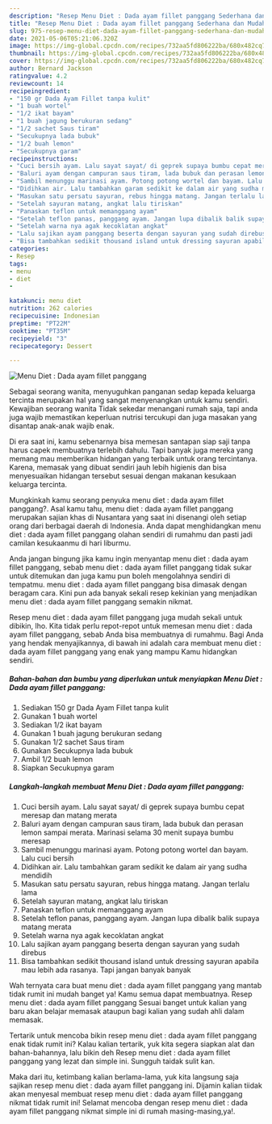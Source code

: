 ```yaml
---
description: "Resep Menu Diet : Dada ayam fillet panggang Sederhana dan Mudah Dibuat"
title: "Resep Menu Diet : Dada ayam fillet panggang Sederhana dan Mudah Dibuat"
slug: 975-resep-menu-diet-dada-ayam-fillet-panggang-sederhana-dan-mudah-dibuat
date: 2021-05-06T05:21:06.320Z
image: https://img-global.cpcdn.com/recipes/732aa5fd806222ba/680x482cq70/menu-diet-dada-ayam-fillet-panggang-foto-resep-utama.jpg
thumbnail: https://img-global.cpcdn.com/recipes/732aa5fd806222ba/680x482cq70/menu-diet-dada-ayam-fillet-panggang-foto-resep-utama.jpg
cover: https://img-global.cpcdn.com/recipes/732aa5fd806222ba/680x482cq70/menu-diet-dada-ayam-fillet-panggang-foto-resep-utama.jpg
author: Bernard Jackson
ratingvalue: 4.2
reviewcount: 14
recipeingredient:
- "150 gr Dada Ayam Fillet tanpa kulit"
- "1 buah wortel"
- "1/2 ikat bayam"
- "1 buah jagung berukuran sedang"
- "1/2 sachet Saus tiram"
- "Secukupnya lada bubuk"
- "1/2 buah lemon"
- "Secukupnya garam"
recipeinstructions:
- "Cuci bersih ayam. Lalu sayat sayat/ di geprek supaya bumbu cepat meresap dan matang merata"
- "Baluri ayam dengan campuran saus tiram, lada bubuk dan perasan lemon sampai merata. Marinasi selama 30 menit supaya bumbu meresap"
- "Sambil menunggu marinasi ayam. Potong potong wortel dan bayam. Lalu cuci bersih"
- "Didihkan air. Lalu tambahkan garam sedikit ke dalam air yang sudha mendidih"
- "Masukan satu persatu sayuran, rebus hingga matang. Jangan terlalu lama"
- "Setelah sayuran matang, angkat lalu tiriskan"
- "Panaskan teflon untuk memanggang ayam"
- "Setelah teflon panas, panggang ayam. Jangan lupa dibalik balik supaya matang merata"
- "Setelah warna nya agak kecoklatan angkat"
- "Lalu sajikan ayam panggang beserta dengan sayuran yang sudah direbus"
- "Bisa tambahkan sedikit thousand island untuk dressing sayuran apabila mau lebih ada rasanya. Tapi jangan banyak banyak"
categories:
- Resep
tags:
- menu
- diet
- 

katakunci: menu diet  
nutrition: 262 calories
recipecuisine: Indonesian
preptime: "PT22M"
cooktime: "PT35M"
recipeyield: "3"
recipecategory: Dessert

---
```



![Menu Diet : Dada ayam fillet panggang](https://img-global.cpcdn.com/recipes/732aa5fd806222ba/680x482cq70/menu-diet-dada-ayam-fillet-panggang-foto-resep-utama.jpg)

Sebagai seorang wanita, menyuguhkan panganan sedap kepada keluarga tercinta merupakan hal yang sangat menyenangkan untuk kamu sendiri. Kewajiban seorang  wanita Tidak sekedar menangani rumah saja, tapi anda juga wajib memastikan keperluan nutrisi tercukupi dan juga masakan yang disantap anak-anak wajib enak.

Di era  saat ini, kamu sebenarnya bisa memesan santapan siap saji tanpa harus capek membuatnya terlebih dahulu. Tapi banyak juga mereka yang memang mau memberikan hidangan yang terbaik untuk orang tercintanya. Karena, memasak yang dibuat sendiri jauh lebih higienis dan bisa menyesuaikan hidangan tersebut sesuai dengan makanan kesukaan keluarga tercinta. 



Mungkinkah kamu seorang penyuka menu diet : dada ayam fillet panggang?. Asal kamu tahu, menu diet : dada ayam fillet panggang merupakan sajian khas di Nusantara yang saat ini disenangi oleh setiap orang dari berbagai daerah di Indonesia. Anda dapat menghidangkan menu diet : dada ayam fillet panggang olahan sendiri di rumahmu dan pasti jadi camilan kesukaanmu di hari liburmu.

Anda jangan bingung jika kamu ingin menyantap menu diet : dada ayam fillet panggang, sebab menu diet : dada ayam fillet panggang tidak sukar untuk ditemukan dan juga kamu pun boleh mengolahnya sendiri di tempatmu. menu diet : dada ayam fillet panggang bisa dimasak dengan beragam cara. Kini pun ada banyak sekali resep kekinian yang menjadikan menu diet : dada ayam fillet panggang semakin nikmat.

Resep menu diet : dada ayam fillet panggang juga mudah sekali untuk dibikin, lho. Kita tidak perlu repot-repot untuk memesan menu diet : dada ayam fillet panggang, sebab Anda bisa membuatnya di rumahmu. Bagi Anda yang hendak menyajikannya, di bawah ini adalah cara membuat menu diet : dada ayam fillet panggang yang enak yang mampu Kamu hidangkan sendiri.

<!--inarticleads1-->

##### Bahan-bahan dan bumbu yang diperlukan untuk menyiapkan Menu Diet : Dada ayam fillet panggang:

1. Sediakan 150 gr Dada Ayam Fillet tanpa kulit
1. Gunakan 1 buah wortel
1. Sediakan 1/2 ikat bayam
1. Gunakan 1 buah jagung berukuran sedang
1. Gunakan 1/2 sachet Saus tiram
1. Gunakan Secukupnya lada bubuk
1. Ambil 1/2 buah lemon
1. Siapkan Secukupnya garam




<!--inarticleads2-->

##### Langkah-langkah membuat Menu Diet : Dada ayam fillet panggang:

1. Cuci bersih ayam. Lalu sayat sayat/ di geprek supaya bumbu cepat meresap dan matang merata
1. Baluri ayam dengan campuran saus tiram, lada bubuk dan perasan lemon sampai merata. Marinasi selama 30 menit supaya bumbu meresap
1. Sambil menunggu marinasi ayam. Potong potong wortel dan bayam. Lalu cuci bersih
1. Didihkan air. Lalu tambahkan garam sedikit ke dalam air yang sudha mendidih
1. Masukan satu persatu sayuran, rebus hingga matang. Jangan terlalu lama
1. Setelah sayuran matang, angkat lalu tiriskan
1. Panaskan teflon untuk memanggang ayam
1. Setelah teflon panas, panggang ayam. Jangan lupa dibalik balik supaya matang merata
1. Setelah warna nya agak kecoklatan angkat
1. Lalu sajikan ayam panggang beserta dengan sayuran yang sudah direbus
1. Bisa tambahkan sedikit thousand island untuk dressing sayuran apabila mau lebih ada rasanya. Tapi jangan banyak banyak




Wah ternyata cara buat menu diet : dada ayam fillet panggang yang mantab tidak rumit ini mudah banget ya! Kamu semua dapat membuatnya. Resep menu diet : dada ayam fillet panggang Sesuai banget untuk kalian yang baru akan belajar memasak ataupun bagi kalian yang sudah ahli dalam memasak.

Tertarik untuk mencoba bikin resep menu diet : dada ayam fillet panggang enak tidak rumit ini? Kalau kalian tertarik, yuk kita segera siapkan alat dan bahan-bahannya, lalu bikin deh Resep menu diet : dada ayam fillet panggang yang lezat dan simple ini. Sungguh taidak sulit kan. 

Maka dari itu, ketimbang kalian berlama-lama, yuk kita langsung saja sajikan resep menu diet : dada ayam fillet panggang ini. Dijamin kalian tiidak akan menyesal membuat resep menu diet : dada ayam fillet panggang nikmat tidak rumit ini! Selamat mencoba dengan resep menu diet : dada ayam fillet panggang nikmat simple ini di rumah masing-masing,ya!.

